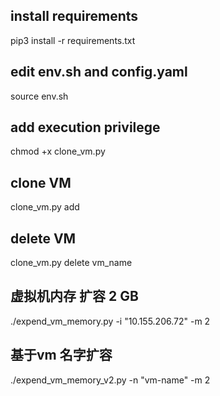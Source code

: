 ## install requirements
pip3 install -r requirements.txt  
## edit env.sh and config.yaml
source env.sh
## add execution privilege 
chmod +x clone_vm.py
## clone VM 
clone_vm.py add 
## delete VM 
clone_vm.py delete  vm_name


## 虚拟机内存 扩容 2 GB
./expend_vm_memory.py -i "10.155.206.72"  -m 2

## 基于vm 名字扩容
./expend_vm_memory_v2.py -n "vm-name" -m 2